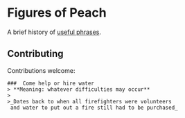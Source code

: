 # Figures of Peach
A brief history of [useful phrases](youtu.be/dQw4w9WgXcQ).

## Contributing
Contributions welcome:

    ###  Come help or hire water
    > **Meaning: whatever difficulties may occur**
    >
    >_Dates back to when all firefighters were volunteers
     and water to put out a fire still had to be purchased_
